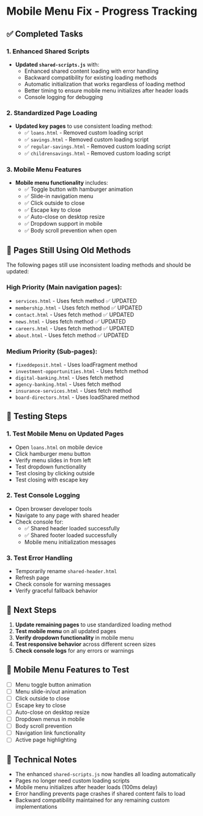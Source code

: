 # Mobile Menu Fix - Progress Tracking

## ✅ Completed Tasks

### 1. Enhanced Shared Scripts
- **Updated `shared-scripts.js`** with:
  - Enhanced shared content loading with error handling
  - Backward compatibility for existing loading methods
  - Automatic initialization that works regardless of loading method
  - Better timing to ensure mobile menu initializes after header loads
  - Console logging for debugging

### 2. Standardized Page Loading
- **Updated key pages** to use consistent loading method:
  - ✅ `loans.html` - Removed custom loading script
  - ✅ `savings.html` - Removed custom loading script
  - ✅ `regular-savings.html` - Removed custom loading script
  - ✅ `childrensavings.html` - Removed custom loading script

### 3. Mobile Menu Features
- **Mobile menu functionality** includes:
  - ✅ Toggle button with hamburger animation
  - ✅ Slide-in navigation menu
  - ✅ Click outside to close
  - ✅ Escape key to close
  - ✅ Auto-close on desktop resize
  - ✅ Dropdown support in mobile
  - ✅ Body scroll prevention when open

## 🔄 Pages Still Using Old Methods

The following pages still use inconsistent loading methods and should be updated:

### High Priority (Main navigation pages):
- `services.html` - Uses fetch method ✅ UPDATED
- `membership.html` - Uses fetch method ✅ UPDATED
- `contact.html` - Uses fetch method ✅ UPDATED
- `news.html` - Uses fetch method ✅ UPDATED
- `careers.html` - Uses fetch method ✅ UPDATED
- `about.html` - Uses fetch method ✅ UPDATED

### Medium Priority (Sub-pages):
- `fixeddeposit.html` - Uses loadFragment method
- `investment-opportunities.html` - Uses fetch method
- `digital-banking.html` - Uses fetch method
- `agency-banking.html` - Uses fetch method
- `insurance-services.html` - Uses fetch method
- `board-directors.html` - Uses loadShared method

## 🧪 Testing Steps

### 1. Test Mobile Menu on Updated Pages
- Open `loans.html` on mobile device
- Click hamburger menu button
- Verify menu slides in from left
- Test dropdown functionality
- Test closing by clicking outside
- Test closing with escape key

### 2. Test Console Logging
- Open browser developer tools
- Navigate to any page with shared header
- Check console for:
  - ✅ Shared header loaded successfully
  - ✅ Shared footer loaded successfully
  - Mobile menu initialization messages

### 3. Test Error Handling
- Temporarily rename `shared-header.html`
- Refresh page
- Check console for warning messages
- Verify graceful fallback behavior

## 🎯 Next Steps

1. **Update remaining pages** to use standardized loading method
2. **Test mobile menu** on all updated pages
3. **Verify dropdown functionality** in mobile menu
4. **Test responsive behavior** across different screen sizes
5. **Check console logs** for any errors or warnings

## 📱 Mobile Menu Features to Test

- [ ] Menu toggle button animation
- [ ] Menu slide-in/out animation
- [ ] Click outside to close
- [ ] Escape key to close
- [ ] Auto-close on desktop resize
- [ ] Dropdown menus in mobile
- [ ] Body scroll prevention
- [ ] Navigation link functionality
- [ ] Active page highlighting

## 🔧 Technical Notes

- The enhanced `shared-scripts.js` now handles all loading automatically
- Pages no longer need custom loading scripts
- Mobile menu initializes after header loads (100ms delay)
- Error handling prevents page crashes if shared content fails to load
- Backward compatibility maintained for any remaining custom implementations
